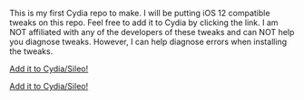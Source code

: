 This is my first Cydia repo to make. I will be putting iOS 12 compatible tweaks on this repo. Feel free to add it to Cydia by clicking the link. I am NOT affiliated with any of the developers of these tweaks and can NOT help you diagnose tweaks. However, I can help diagnose errors when installing the tweaks.

[Add it to Cydia/Sileo!](https://cydia.saurik.com/api/share#?source=https://cvenos.github.io/opticity/)

[Add it to Cydia/Sileo!](cydia://url/https://cydia.saurik.com/api/share#?source=https://cvenos.github.io/opticity/)
